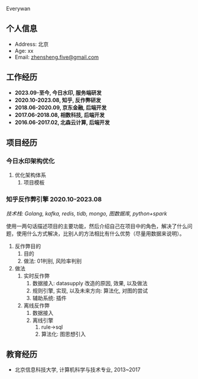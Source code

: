 Everywan
## 个人信息 
- Address: 北京
- Age: xx
- Email: zhensheng.five@gmail.com

## 工作经历
- **2023.09-至今,    今日水印, 服务端研发**
- **2020.10-2023.08, 知乎, 反作弊研发**
- **2018.06-2020.09, 京东金融, 后端开发**
- **2017.06-2018.08, 相数科技, 后端开发**
- **2016.06-2017.02, 北森云计算, 后端开发**

##  项目经历
### 今日水印架构优化
1. 优化架构体系
    1. 项目模板

### 知乎反作弊引擎 2020.10-2023.08
*技术栈: Golang, kafka, redis, tidb, mongo, 图数据库, python+spark*

使用一两句话描述项目的主要功能，然后介绍自己在项目中的角色，解决了什么问题，使用什么方式解决，比别人的方法相比有什么优势（尽量用数据来说明）。

1. 反作弊目的
    1. 目的
    2. 做法: 01判别, 风险率判别
2. 做法
    1. 实时反作弊
        1. 数据接入: datasupply 改造的原因, 效果, 以及做法
        2. 规则引擎, 实现, 以及未来方向: 算法化, 对图的尝试
        3. 辅助系统: 插件
    2. 离线反作弊
        1. 数据接入
        2. 离线引擎
            1. rule->sql
            2. 算法化: 图思想引入

## 教育经历
- 北京信息科技大学, 计算机科学与技术专业, 2013~2017
